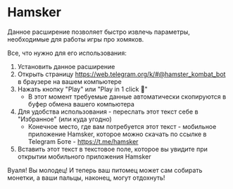 # Hamsker

Данное расширение позволяет быстро извлечь параметры, необходимые для работы игры про хомяков.

Все, что нужно для его использования:

1. Установить данное расширение
2. Открыть страницу https://web.telegram.org/k/#@hamster_kombat_bot в браузере на вашем компьютере
2. Нажать кнопку "Play" или "Play in 1 click 🐹"
   - В этот момент требуемые данные автоматически скопируются в буфер обмена вашего компьютера
3. Для удобства использования - переслать этот текст себе в "Избранное" (или куда угодно)
   - Конечное место, где вам потребуется этот текст - мобильное приложение Hamsker, которое можно скачать по ссылке в Telegram Боте - https://t.me/hamsker
4. Вставить этот текст в текстовое поле, которое вы увидите при открытии мобильного приложения Hamsker

Вуаля! Вы молодец! И теперь ваш питомец может сам собирать монетки, а ваши пальцы, наконец, могут отдохнуть!